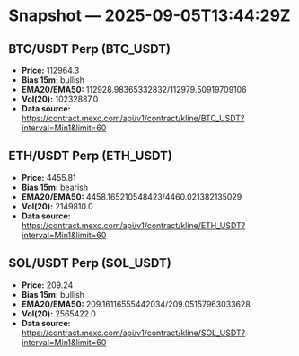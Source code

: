 # Snapshot — 2025-09-05T13:44:29Z

## BTC/USDT Perp (BTC_USDT)
- **Price:** 112964.3
- **Bias 15m:** bullish
- **EMA20/EMA50:** 112928.98365332832/112979.50919709106
- **Vol(20):** 10232887.0
- **Data source:** https://contract.mexc.com/api/v1/contract/kline/BTC_USDT?interval=Min1&limit=60

## ETH/USDT Perp (ETH_USDT)
- **Price:** 4455.81
- **Bias 15m:** bearish
- **EMA20/EMA50:** 4458.165210548423/4460.021382135029
- **Vol(20):** 2149810.0
- **Data source:** https://contract.mexc.com/api/v1/contract/kline/ETH_USDT?interval=Min1&limit=60

## SOL/USDT Perp (SOL_USDT)
- **Price:** 209.24
- **Bias 15m:** bullish
- **EMA20/EMA50:** 209.16116555442034/209.05157963033628
- **Vol(20):** 2565422.0
- **Data source:** https://contract.mexc.com/api/v1/contract/kline/SOL_USDT?interval=Min1&limit=60

